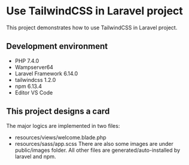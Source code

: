 # Use TailwindCSS in Laravel project
This project demonstrates how to use TailwindCSS in Laravel project.

## Development environment

- PHP 7.4.0
- Wampserver64
- Laravel Framework 6.14.0
- tailwindcss 1.2.0
- npm 6.13.4
- Editor VS Code

## This project designs a card
The major logics are implemented in two files:
- resources/views/welcome.blade.php
- resources/sass/app.scss
There are also some images are under public/images folder. All other files are generated/auto-installed by laravel and npm. 

